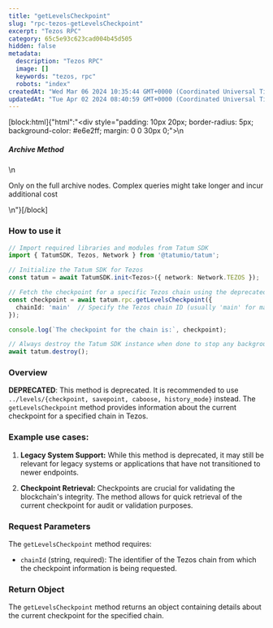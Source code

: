 ```yaml
---
title: "getLevelsCheckpoint"
slug: "rpc-tezos-getLevelsCheckpoint"
excerpt: "Tezos RPC"
category: 65c5e93c623cad004b45d505
hidden: false
metadata: 
  description: "Tezos RPC"
  image: []
  keywords: "tezos, rpc"
  robots: "index"
createdAt: "Wed Mar 06 2024 10:35:44 GMT+0000 (Coordinated Universal Time)"
updatedAt: "Tue Apr 02 2024 08:40:59 GMT+0000 (Coordinated Universal Time)"
---
```

[block:html]{"html":"<div style=\"padding: 10px 20px; border-radius: 5px; background-color: #e6e2ff; margin: 0 0 30px 0;\">\n  <h5>Archive Method</h5>\n  <p>Only on the full archive nodes. Complex queries might take longer and incur additional cost</p>\n</div>"}[/block]

### How to use it

```typescript
// Import required libraries and modules from Tatum SDK
import { TatumSDK, Tezos, Network } from '@tatumio/tatum';

// Initialize the Tatum SDK for Tezos
const tatum = await TatumSDK.init<Tezos>({ network: Network.TEZOS });

// Fetch the checkpoint for a specific Tezos chain using the deprecated getLevelsCheckpoint method
const checkpoint = await tatum.rpc.getLevelsCheckpoint({
  chainId: 'main'  // Specify the Tezos chain ID (usually 'main' for mainnet)
});

console.log(`The checkpoint for the chain is:`, checkpoint);

// Always destroy the Tatum SDK instance when done to stop any background processes
await tatum.destroy();
```

### Overview

**DEPRECATED**: This method is deprecated. It is recommended to use `../levels/{checkpoint, savepoint, caboose, history_mode}` instead. The `getLevelsCheckpoint` method provides information about the current checkpoint for a specified chain in Tezos.

### Example use cases:

1. **Legacy System Support:** 
   While this method is deprecated, it may still be relevant for legacy systems or applications that have not transitioned to newer endpoints.
   
2. **Checkpoint Retrieval:** 
   Checkpoints are crucial for validating the blockchain's integrity. The method allows for quick retrieval of the current checkpoint for audit or validation purposes.

### Request Parameters

The `getLevelsCheckpoint` method requires:

- `chainId` (string, required): 
  The identifier of the Tezos chain from which the checkpoint information is being requested.

### Return Object

The `getLevelsCheckpoint` method returns an object containing details about the current checkpoint for the specified chain.